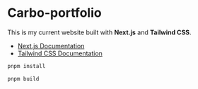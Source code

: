# Carbo-portfolio

This is my current website built with **Next.js** and **Tailwind CSS**.

- [Next.js Documentation](https://nextjs.org/docs)
- [Tailwind CSS Documentation](https://tailwindcss.com/docs)

```bash
pnpm install 
```


```bash
pnpm build 
```
